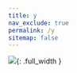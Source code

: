 ```yaml
---
title: y
nav_exclude: true
permalink: /y
sitemap: false
---
```


![](/assets/img/flushit.png){: .full_width }
